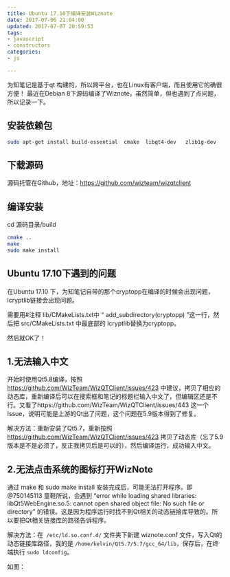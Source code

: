 ```yaml
---
title: Ubuntu 17.10下编译安装Wiznote
date: 2017-07-06 21:04:00
updated: 2017-07-07 20:59:53
tags: 
- javascript
- constructors
categories: 
- js

---
```

为知笔记是基于qt 构建的，所以跨平台，也在Linux有客户端，而且使用它的确很方便！
最近在Debian 8下源码编译了Wiznote，虽然简单，但也遇到了点问题，所以记录一下。

## 安装依赖包
```bash
sudo apt-get install build-essential  cmake  libqt4-dev   zlib1g-dev
```

## 下载源码

源码托管在Github，地址：https://github.com/wizteam/wizqtclient

## 编译安装

cd   源码目录/build
```bash
cmake ..
make
sudo make install
```


<!--more-->


## Ubuntu 17.10下遇到的问题

在Ubuntu 17.10 下，为知笔记自带的那个cryptopp在编译的时候会出现问题，lcryptlib链接会出现问题。

需要用#注释 lib/CMakeLists.txt中 “ add_subdirectory(cryptopp) ”这一行，然后把 src/CMakeLists.txt 中最底部的 lcryptlib替换为cryptopp。

然后就OK了！


## 1.无法输入中文

开始时使用Qt5.8编译，按照 https://github.com/WizTeam/WizQTClient/issues/423 中建议，拷贝了相应的动态库，重新编译后可以在搜索框和笔记的标题栏输入中文了，但编辑区还是不行。又看了https://github.com/WizTeam/WizQTClient/issues/443 这一个Issue，说明可能是上游的Qt出了问题，这个问题在5.9版本得到了修复。

解决方法：重新安装了Qt5.7，重新按照 https://github.com/WizTeam/WizQTClient/issues/423 拷贝了动态库（忘了5.9版本是不是必须了，反正我拷贝后是可以的），然后编译运行，成功输入中文。

 

## 2.无法点击系统的图标打开WizNote

通过 make 和 sudo make install 安装完成后，可能无法打开程序。即 @750145113 童鞋所说，会遇到 “error while loading shared libraries: libQt5WebEngine.so.5: cannot open shared object file: No such file or directory” 的错误。这是因为程序运行时找不到Qt相关的动态链接库导致的。所以要把Qt相关链接库的路径告诉程序。

解决方法：在` /etc/ld.so.conf.d/` 文件夹下新建 wiznote.conf 文件，写入Qt的动态链接库路径，我的是 `/home/kelvin/Qt5.7/5.7/gcc_64/lib`，保存后，在终端执行 `sudo ldconfig`。

如图：
